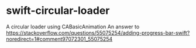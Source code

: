 # swift-circular-loader
A circular loader using CABasicAnimation
An answer to https://stackoverflow.com/questions/55075254/adding-progress-bar-swift?noredirect=1#comment97072301_55075254
